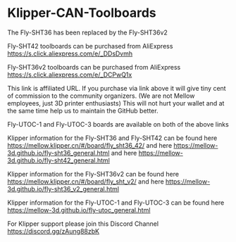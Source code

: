 # Klipper-CAN-Toolboards

The Fly-SHT36 has been replaced by the Fly-SHT36v2

Fly-SHT42 toolboards can be purchased from AliExpress https://s.click.aliexpress.com/e/_DDsDvmh

Fly-SHT36v2 toolboards can be purchased from AliExpress https://s.click.aliexpress.com/e/_DCPwQ1x

This link is affiliated URL. If you purchase via link above it will give tiny cent of commission to the community organizers. (We are not Mellow employees, just 3D printer enthusiasts) This will not hurt your wallet and at the same time help us to maintain the GitHub better.

Fly-UTOC-1 and Fly-UTOC-3 boards are available on both of the above links

Klipper information for the Fly-SHT36 and Fly-SHT42 can be found here https://mellow.klipper.cn/#/board/fly_sht36_42/ and here https://mellow-3d.github.io/fly-sht36_general.html and here https://mellow-3d.github.io/fly-sht42_general.html

Klipper information for the Fly-SHT36v2 can be found here https://mellow.klipper.cn/#/board/fly_sht_v2/ and here https://mellow-3d.github.io/fly-sht36_v2_general.html

Klipper information for the Fly-UTOC-1 and Fly-UTOC-3 can be found here https://mellow-3d.github.io/fly-utoc_general.html

For Klipper support please join this Discord Channel https://discord.gg/zAung88zbK
